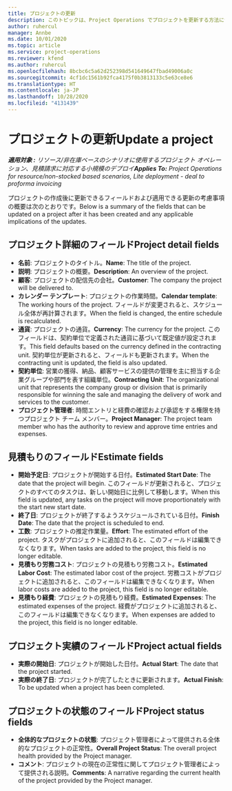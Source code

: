 ```yaml
---
title: プロジェクトの更新
description: このトピックは、Project Operations でプロジェクトを更新する方法について説明します。
author: ruhercul
manager: Annbe
ms.date: 10/01/2020
ms.topic: article
ms.service: project-operations
ms.reviewer: kfend
ms.author: ruhercul
ms.openlocfilehash: 8bcbc6c5a62d252398d541649647fbad49006a0c
ms.sourcegitcommit: 4cf1dc1561b92fca4175f0b3813133c5e63ce8e6
ms.translationtype: HT
ms.contentlocale: ja-JP
ms.lasthandoff: 10/28/2020
ms.locfileid: "4131439"
---
```

# <a name="update-a-project"></a><span data-ttu-id="96de3-103">プロジェクトの更新</span><span class="sxs-lookup"><span data-stu-id="96de3-103">Update a project</span></span>

<span data-ttu-id="96de3-104">_**適用対象 :** リソース/非在庫ベースのシナリオに使用するプロジェクト オペレーション、見積請求に対応する小規模のデプロイ_</span><span class="sxs-lookup"><span data-stu-id="96de3-104">_**Applies To:** Project Operations for resource/non-stocked based scenarios, Lite deployment - deal to proforma invoicing_</span></span>

<span data-ttu-id="96de3-105">プロジェクトの作成後に更新できるフィールドおよび適用できる更新の考慮事項の概要は次のとおりです。</span><span class="sxs-lookup"><span data-stu-id="96de3-105">Below is a summary of the fields that can be updated on a project after it has been created and any applicable implications of the updates.</span></span>

## <a name="project-detail-fields"></a><span data-ttu-id="96de3-106">プロジェクト詳細のフィールド</span><span class="sxs-lookup"><span data-stu-id="96de3-106">Project detail fields</span></span>

- <span data-ttu-id="96de3-107">**名前**: プロジェクトのタイトル。</span><span class="sxs-lookup"><span data-stu-id="96de3-107">**Name**: The title of the project.</span></span>
- <span data-ttu-id="96de3-108">**説明**: プロジェクトの概要。</span><span class="sxs-lookup"><span data-stu-id="96de3-108">**Description**: An overview of the project.</span></span>
- <span data-ttu-id="96de3-109">**顧客**: プロジェクトの配信先の会社。</span><span class="sxs-lookup"><span data-stu-id="96de3-109">**Customer**: The company the project will be delivered to.</span></span>
- <span data-ttu-id="96de3-110">**カレンダー テンプレート**: プロジェクトの作業時間。</span><span class="sxs-lookup"><span data-stu-id="96de3-110">**Calendar template**: The working hours of the project.</span></span> <span data-ttu-id="96de3-111">フィールドが変更されると、スケジュール全体が再計算されます。</span><span class="sxs-lookup"><span data-stu-id="96de3-111">When the field is changed, the entire schedule is recalculated.</span></span>
- <span data-ttu-id="96de3-112">**通貨**: プロジェクトの通貨。</span><span class="sxs-lookup"><span data-stu-id="96de3-112">**Currency**: The currency for the project.</span></span> <span data-ttu-id="96de3-113">このフィールドは、契約単位で定義された通貨に基づいて既定値が設定されます。</span><span class="sxs-lookup"><span data-stu-id="96de3-113">This field defaults based on the currency defined in the contracting unit.</span></span> <span data-ttu-id="96de3-114">契約単位が更新されると、フィールドも更新されます。</span><span class="sxs-lookup"><span data-stu-id="96de3-114">When the contracting unit is updated, the field is also updated.</span></span>
- <span data-ttu-id="96de3-115">**契約単位**: 営業の獲得、納品、顧客サービスの提供の管理を主に担当する企業グループや部門を表す組織単位。</span><span class="sxs-lookup"><span data-stu-id="96de3-115">**Contracting Unit**: The organizational unit that represents the company group or division that is primarily responsible for winning the sale and managing the delivery of work and services to the customer.</span></span> 
- <span data-ttu-id="96de3-116">**プロジェクト管理者**: 時間エントリと経費の確認および承認をする権限を持つプロジェクト チーム メンバー。</span><span class="sxs-lookup"><span data-stu-id="96de3-116">**Project Manager**: The project team member who has the authority to review and approve time entries and expenses.</span></span>

## <a name="estimate-fields"></a><span data-ttu-id="96de3-117">見積もりのフィールド</span><span class="sxs-lookup"><span data-stu-id="96de3-117">Estimate fields</span></span>

- <span data-ttu-id="96de3-118">**開始予定日**: プロジェクトが開始する日付。</span><span class="sxs-lookup"><span data-stu-id="96de3-118">**Estimated Start Date**: The date that the project will begin.</span></span> <span data-ttu-id="96de3-119">このフィールドが更新されると、プロジェクトのすべてのタスクは、新しい開始日に比例して移動します。</span><span class="sxs-lookup"><span data-stu-id="96de3-119">When this field is updated, any tasks on the project will move proportionately with the start new start date.</span></span>
- <span data-ttu-id="96de3-120">**終了日**: プロジェクトが終了するようスケジュールされている日付。</span><span class="sxs-lookup"><span data-stu-id="96de3-120">**Finish Date**: The date that the project is scheduled to end.</span></span>
- <span data-ttu-id="96de3-121">**工数**: プロジェクトの推定作業量。</span><span class="sxs-lookup"><span data-stu-id="96de3-121">**Effort**: The estimated effort of the project.</span></span> <span data-ttu-id="96de3-122">タスクがプロジェクトに追加されると、このフィールドは編集できなくなります。</span><span class="sxs-lookup"><span data-stu-id="96de3-122">When tasks are added to the project, this field is no longer editable.</span></span>
- <span data-ttu-id="96de3-123">**見積もり労務コスト**: プロジェクトの見積もり労務コスト。</span><span class="sxs-lookup"><span data-stu-id="96de3-123">**Estimated Labor Cost**: The estimated labor cost of the project.</span></span> <span data-ttu-id="96de3-124">労務コストがプロジェクトに追加されると、このフィールドは編集できなくなります。</span><span class="sxs-lookup"><span data-stu-id="96de3-124">When labor costs are added to the project, this field is no longer editable.</span></span>
- <span data-ttu-id="96de3-125">**見積もり経費**: プロジェクトの見積もり経費。</span><span class="sxs-lookup"><span data-stu-id="96de3-125">**Estimated Expenses**: The estimated expenses of the project.</span></span> <span data-ttu-id="96de3-126">経費がプロジェクトに追加されると、このフィールドは編集できなくなります。</span><span class="sxs-lookup"><span data-stu-id="96de3-126">When expenses are added to the project, this field is no longer editable.</span></span>

## <a name="project-actual-fields"></a><span data-ttu-id="96de3-127">プロジェクト実績のフィールド</span><span class="sxs-lookup"><span data-stu-id="96de3-127">Project actual fields</span></span>
- <span data-ttu-id="96de3-128">**実際の開始日**: プロジェクトが開始した日付。</span><span class="sxs-lookup"><span data-stu-id="96de3-128">**Actual Start**: The date that the project started.</span></span>
- <span data-ttu-id="96de3-129">**実際の終了日**: プロジェクトが完了したときに更新されます。</span><span class="sxs-lookup"><span data-stu-id="96de3-129">**Actual Finish**: To be updated when a project has been completed.</span></span>

## <a name="project-status-fields"></a><span data-ttu-id="96de3-130">プロジェクトの状態のフィールド</span><span class="sxs-lookup"><span data-stu-id="96de3-130">Project status fields</span></span>

- <span data-ttu-id="96de3-131">**全体的なプロジェクトの状態**: プロジェクト管理者によって提供される全体的なプロジェクトの正常性。</span><span class="sxs-lookup"><span data-stu-id="96de3-131">**Overall Project Status**: The overall project health provided by the Project manager.</span></span>
- <span data-ttu-id="96de3-132">**コメント**: プロジェクトの現在の正常性に関してプロジェクト管理者によって提供される説明。</span><span class="sxs-lookup"><span data-stu-id="96de3-132">**Comments**: A narrative regarding the current health of the project provided by the Project manager.</span></span>

